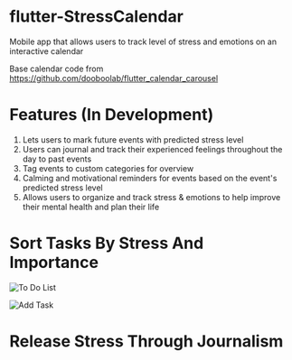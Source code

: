 # flutter-StressCalendar

Mobile app that allows users to track level of stress and emotions on an interactive calendar

Base calendar code from https://github.com/dooboolab/flutter_calendar_carousel

# Features (In Development)
1. Lets users to mark future events with predicted stress level
2. Users can journal and track their experienced feelings throughout the day to past events
3. Tag events to custom categories for overview
4. Calming and motivational reminders for events based on the event's predicted stress level
5. Allows users to organize and track stress & emotions to help improve their mental health and plan their life


# Sort Tasks By Stress And Importance

![To Do List](https://raw.githubusercontent.com/remowote/flutter-StressCalendar/master/screenshots/scal2.png)

![Add Task](https://raw.githubusercontent.com/remowote/flutter-StressCalendar/master/screenshots/scal3.png)

# Release Stress Through Journalism
